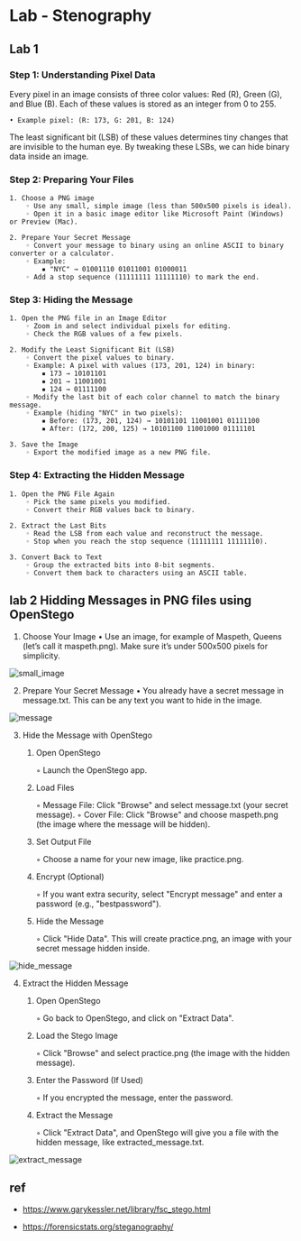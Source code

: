 # Lab - Stenography

## Lab 1

### Step 1: Understanding Pixel Data

Every pixel in an image consists of three color values: Red (R), Green (G), and Blue (B). Each of these values is stored as an integer from 0 to 255.

    • Example pixel: (R: 173, G: 201, B: 124)

The least significant bit (LSB) of these values determines tiny changes that are invisible to the human eye. By tweaking these LSBs, we can hide binary data inside an image.

### Step 2: Preparing Your Files

    1. Choose a PNG image
        ◦ Use any small, simple image (less than 500x500 pixels is ideal).
        ◦ Open it in a basic image editor like Microsoft Paint (Windows) or Preview (Mac).
        
    2. Prepare Your Secret Message
        ◦ Convert your message to binary using an online ASCII to binary converter or a calculator.
        ◦ Example:
            ▪ "NYC" → 01001110 01011001 01000011
        ◦ Add a stop sequence (11111111 11111110) to mark the end.

### Step 3: Hiding the Message

    1. Open the PNG file in an Image Editor
        ◦ Zoom in and select individual pixels for editing.
        ◦ Check the RGB values of a few pixels.

    2. Modify the Least Significant Bit (LSB)
        ◦ Convert the pixel values to binary.
        ◦ Example: A pixel with values (173, 201, 124) in binary:
            ▪ 173 → 10101101
            ▪ 201 → 11001001
            ▪ 124 → 01111100
        ◦ Modify the last bit of each color channel to match the binary message.
        ◦ Example (hiding "NYC" in two pixels):
            ▪ Before: (173, 201, 124) → 10101101 11001001 01111100
            ▪ After: (172, 200, 125) → 10101100 11001000 01111101

    3. Save the Image
        ◦ Export the modified image as a new PNG file.

### Step 4: Extracting the Hidden Message

    1. Open the PNG File Again
        ◦ Pick the same pixels you modified.
        ◦ Convert their RGB values back to binary.

    2. Extract the Last Bits
        ◦ Read the LSB from each value and reconstruct the message.
        ◦ Stop when you reach the stop sequence (11111111 11111110).

    3. Convert Back to Text
        ◦ Group the extracted bits into 8-bit segments.
        ◦ Convert them back to characters using an ASCII table.

## lab 2 Hidding Messages in PNG files using OpenStego

1. Choose Your Image
    • Use an image, for example of Maspeth, Queens (let’s call it maspeth.png). Make sure it’s under 500x500 pixels for simplicity.

![small_image](small_image.png)

2. Prepare Your Secret Message
    • You already have a secret message in message.txt. This can be any text you want to hide in the image.

![message](message.png)

3. Hide the Message with OpenStego

    1. Open OpenStego

        ◦ Launch the OpenStego app.

    2. Load Files

        ◦ Message File: Click "Browse" and select message.txt (your secret message).
        ◦ Cover File: Click "Browse" and choose maspeth.png (the image where the message will be hidden).

    3. Set Output File

        ◦ Choose a name for your new image, like practice.png.

    4. Encrypt (Optional)

        ◦ If you want extra security, select "Encrypt message" and enter a password (e.g., "bestpassword").

    5. Hide the Message

        ◦ Click "Hide Data". This will create practice.png, an image with your secret message hidden inside.

![hide_message](hide_message.png)

4. Extract the Hidden Message

    1. Open OpenStego

        ◦ Go back to OpenStego, and click on "Extract Data".

    2. Load the Stego Image

        ◦ Click "Browse" and select practice.png (the image with the hidden message).

    3. Enter the Password (If Used)

        ◦ If you encrypted the message, enter the password.

    4. Extract the Message

        ◦ Click "Extract Data", and OpenStego will give you a file with the hidden message, like extracted_message.txt.

![extract_message](extract_message.png)

## ref

- https://www.garykessler.net/library/fsc_stego.html

- https://forensicstats.org/steganography/